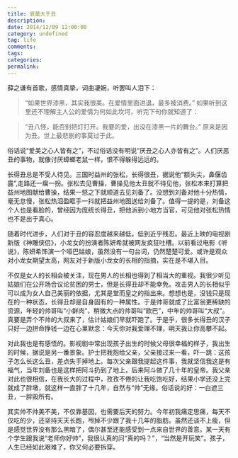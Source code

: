```yaml
---
title: 哀莫大于丑
description:
date: 2014/12/09 12:00:00
category: undefined
tag: life
comments:
tags:
categories:
permalink:
---
```



薛之谦有首歌，感情真挚，词曲凄婉，听罢叫人泪下：

> “如果世界漆黑，其实我很美。在爱情里面进退，最多被消费。”
如果听到这里还不理解主人公的爱情为何如此坎坷，听完下句你就知道了：

 

> “丑八怪，能否别把灯打开。我要的爱，出没在漆黑一片的舞台。”
原来是因为丑。世上最悲剧的事莫过于此。

俗话说“爱美之心人皆有之”，不过俗话没有明说“厌丑之心人亦皆有之”。人们厌恶丑的事物，就像讨厌蟑螂老鼠一样，恨不得躲得远远的。

<!--more-->

长得丑总是不受人待见。三国时益州的张松，长得很丑，据说他“额头尖，鼻偃齿露”,走路还一瘸一拐。张松去见曹操，曹操见他太丑就不待见他，张松本来打算把益州地图献给曹操，结果一怒之下就顺道去见刘备了。没想到刘备对他十分热情，毫无怠慢，张松热泪盈眶手一抖就把益州地图送给刘备了。值得一提的是，刘备这个人也是看脸的，曾经因为庞统长得丑，把他派到小地方当官，可见他对张松热情也不是出于真心。

随着时代进步，人们对于丑的容忍度越来越低，低到近乎残忍。最近上映的电视剧新版《神雕侠侣》，小龙女的扮演者陈妍希就被网友疯狂吐槽。以前看过电影《听说》，陈妍希饰演一个哑巴姑娘，虽然没有一句台词，仍然楚楚可爱。或许是观众对小龙女期望太高，网友对于新版小龙女的长相的指摘，实在是不堪入目。

不仅是女人的长相会被关注，现在男人的长相也得到了相当大的重视。我很少听见姑娘们在公开场合议论贫困的男士，但是长得丑却不能幸免。攻击男人的长相似乎可以成为女人自己美丽的依据，尤其是堂而皇之的指出来。想想也是，没钱只是现在的一种状态，长得丑却是自身固有的一种属性。于是帅哥就成了比富翁更稀缺的资源，年轻的帅哥叫“小鲜肉”，稍微大点的帅哥叫“欧巴”，中年的帅哥叫“大叔”。真要是弄个不帅的大叔来了，估计姑娘们早就吓跑了。于是乎，很多长得丑的汉子只好一边拼命挣钱一边在心里默念：今天你对我爱理不理，明天我让你高攀不起。

对此我也是有感悟的。影视剧中常出现孩子出生的时候父母很幸福的样子，我出生的时候，据说是另一番景象。护士把我抱给父亲，父亲接过来一看，吓一跳：这孩子怎么长这么丑，差点失手掉地上。每次父亲跟我提起这件事，我就坚信我这是有福气，当年刘备也是这样把阿斗扔到了地上，后来阿斗做了几十年的皇帝。我父亲对此也很相信，在我长大的过程中，孜孜不倦的让我吃饱吃好，结果小学还没上完就成了胖墩，就这样一直胖了十几年，自然与“帅”无缘。俗话说的好：一白遮三丑，一胖毁所有。

其实帅不帅美不美，不仅靠基因，也需要后天的努力。今年初我痛定思痛，每天不仅吃的少，还坚持天天长跑，甩掉不少跟了我十几年的脂肪。虽然还谈不上瘦，但是感觉世界没有那么黑暗了，偶尔甚至还能感受到一点来自世界的善意。某一天有个学生跟我说“老师你好帅”，我很认真的问“真的吗？”，“当然是开玩笑”。孩子，人生已经如此艰难了，你又何必要拆穿。
